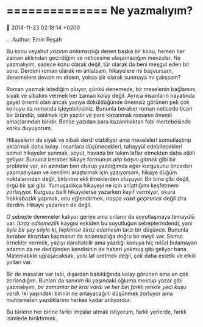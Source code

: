 ==============
Ne yazmalıyım?
==============

:date: 2014-11-23 02:18:14 +0200

.. :Author: Emin Reşah

Bu konu veyahut *yazının anlamsızlığı* denen başka bir konu, hemen her
zaman aklımdan geçirdiğim ve neticesine ulaşamadığım mevzular. Ne
yazmalıyım, sadece konu olarak değil, tür olarak da beni meşgul eden bir
soru. Derdimi roman olarak mı anlatsam, hikayelere mi başvursam,
denemelere devam mı etsem, yoksa şiir olarak sunmaya mı çalışsam?

Roman yazmak istediğim oluyor, çünkü denemede, bir meselenin bağlamını,
siyak ve sibakını vermek her zaman kolay değil. Ayrıca insanların
hayatında gayet önemli olan ancak yazıya döküldüğünde önemsiz görünen
pek çok konuyu da romanda işleyebilirsiniz. Bununla beraber roman
neticede ticari bir üründür, satılmak için yazılır ve para kazanmak
romanın önemli amaçlarından biridir. Bense yazıdan para kazanmaktan fobi
mertebesinde korku duyuyorum.

Hikayelerin de siyak ve sibak derdi olabiliyor ama meseleleri
somutlaştırıp aktarmak daha kolay. İnsanlara düşünecekleri, tahayyül
edebilecekleri somut hikayeler sunmak, soyut, havada bir takım laflar
etmekten daha etkili geliyor. Bununla beraber hikaye formunun *alıp
başını gitmek* gibi bir problemi var, en azından ben oturup yazdığımda
eğer kurgusunu önceden yapmadıysam ve kendimi araştırmak için
yazıyorsam, hikaye düğüm noktalarından değil, birbirine ekli ilmeklerden
oluşuyor. Bir bina gibi değil, örgü bir şal gibi. Yumuşadıkça hikayeyi
ne için anlattığımı keşfetmem zorlaşıyor. Kurgusu belli hikayelerse
yazarken keyif vermiyor, okura hokkabazlık yapmak, onu eğlendirmek,
*hoşça vakit geçirtmek* değil zira derdim. Hikaye yazarken de değil.

O sebeple denemeler kalıyor geriye ama onların da soyutlaşmaya temayülü
var. *İtiraz edilemezlik* kaygısı eskiden bu soyutluğun sebeplerindendi,
yani *öyle bir şey söyle ki, hiçkimse itiraz edemesin* tarzı bir
düşünce. Bununla beraber itirazdan kaçmanın da anlamsızlığa doğru bir
meyli var. Somut örnekler vermek, yazıyı daraltabilir ama yazdığı konuya
hiç misal bulamayan adamın da ne dediğinden kendisinin de haberi yokmuş
gibi geliyor bana. Matematikle uğraşacaksak, yolu laf üretmek değil, çok
daha estetik ve etkili yolları var.

Bir de masallar var tabi, dışardan bakıldığında kolay görünen ama en çok
zorlandığım. Bunları da sanırım iki yaşındaki oğluma mektup yazar gibi
yazmalıyım, *bir zamanlar bir kral vardı ve her biri farklı renkte yedi
kuşu vardı*. İki yaşındaki birinin ne anlayacağını düşünmek zorluyor ama
muhtemelen yazdıklarımı herkes kadar anlıyordur.

Bu türlerin her birine farklı imzalar atmak istiyorum, farklı yerlerde,
farklı isimlerle biriktirmek.
